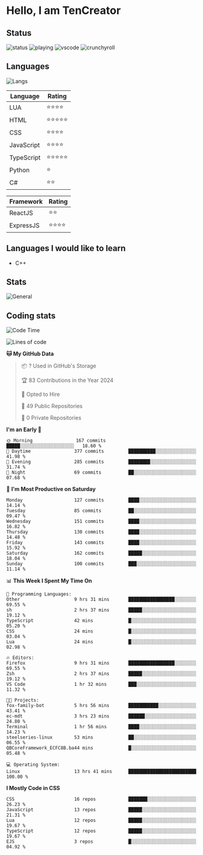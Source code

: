 # Hello, I am TenCreator

## Status
![status](https://api.statusbadges.me/badge/status/518334475038359555?simple=true&style=for-the-badge)
![playing](https://api.statusbadges.me/badge/playing/518334475038359555?style=for-the-badge)
![vscode](https://api.statusbadges.me/badge/vscode/518334475038359555?style=for-the-badge)
![crunchyroll](https://api.statusbadges.me/badge/crunchyroll/518334475038359555?style=for-the-badge)

## Languages
![Langs](https://github-readme-stats.vercel.app/api/top-langs/?username=tencreator&layout=compact&theme=radical)


|Language|Rating|
|--------|------|
|LUA|⭐️⭐️⭐️⭐️|
|HTML|⭐️⭐️⭐️⭐️⭐️|
|CSS|⭐️⭐️⭐️⭐️|
|JavaScript|⭐️⭐️⭐️⭐️|
|TypeScript|⭐️⭐️⭐️⭐️⭐️|
|Python|⭐️|
|C#|⭐️⭐️ |

|Framework|Rating|
|--------|------|
|ReactJS|⭐️⭐️|
|ExpressJS|⭐️⭐️⭐️⭐️|

## Languages I would like to learn
- C++

## Stats
![General](https://github-readme-stats.vercel.app/api?username=tencreator&show_icons=true&theme=radical)

## Coding stats
<!--START_SECTION:waka-->
![Code Time](http://img.shields.io/badge/Code%20Time-108%20hrs%204%20mins-blue)

![Lines of code](https://img.shields.io/badge/From%20Hello%20World%20I%27ve%20Written-482.2%20thousand%20lines%20of%20code-blue)

**🐱 My GitHub Data** 

> 📦 ? Used in GitHub's Storage 
 > 
> 🏆 83 Contributions in the Year 2024
 > 
> 💼 Opted to Hire
 > 
> 📜 49 Public Repositories 
 > 
> 🔑 0 Private Repositories 
 > 
**I'm an Early 🐤** 

```text
🌞 Morning                167 commits         █████░░░░░░░░░░░░░░░░░░░░   18.60 % 
🌆 Daytime                377 commits         ██████████░░░░░░░░░░░░░░░   41.98 % 
🌃 Evening                285 commits         ████████░░░░░░░░░░░░░░░░░   31.74 % 
🌙 Night                  69 commits          ██░░░░░░░░░░░░░░░░░░░░░░░   07.68 % 
```
📅 **I'm Most Productive on Saturday** 

```text
Monday                   127 commits         ████░░░░░░░░░░░░░░░░░░░░░   14.14 % 
Tuesday                  85 commits          ██░░░░░░░░░░░░░░░░░░░░░░░   09.47 % 
Wednesday                151 commits         ████░░░░░░░░░░░░░░░░░░░░░   16.82 % 
Thursday                 130 commits         ████░░░░░░░░░░░░░░░░░░░░░   14.48 % 
Friday                   143 commits         ████░░░░░░░░░░░░░░░░░░░░░   15.92 % 
Saturday                 162 commits         █████░░░░░░░░░░░░░░░░░░░░   18.04 % 
Sunday                   100 commits         ███░░░░░░░░░░░░░░░░░░░░░░   11.14 % 
```


📊 **This Week I Spent My Time On** 

```text
💬 Programming Languages: 
Other                    9 hrs 31 mins       █████████████████░░░░░░░░   69.55 % 
sh                       2 hrs 37 mins       █████░░░░░░░░░░░░░░░░░░░░   19.12 % 
TypeScript               42 mins             █░░░░░░░░░░░░░░░░░░░░░░░░   05.20 % 
CSS                      24 mins             █░░░░░░░░░░░░░░░░░░░░░░░░   03.04 % 
Lua                      24 mins             █░░░░░░░░░░░░░░░░░░░░░░░░   02.98 % 

🔥 Editors: 
Firefox                  9 hrs 31 mins       █████████████████░░░░░░░░   69.55 % 
Zsh                      2 hrs 37 mins       █████░░░░░░░░░░░░░░░░░░░░   19.12 % 
VS Code                  1 hr 32 mins        ███░░░░░░░░░░░░░░░░░░░░░░   11.32 % 

🐱‍💻 Projects: 
fox-family-bot           5 hrs 56 mins       ███████████░░░░░░░░░░░░░░   43.41 % 
ec-mdt                   3 hrs 23 mins       ██████░░░░░░░░░░░░░░░░░░░   24.80 % 
Terminal                 1 hr 56 mins        ████░░░░░░░░░░░░░░░░░░░░░   14.23 % 
steelseries-linux        53 mins             ██░░░░░░░░░░░░░░░░░░░░░░░   06.55 % 
QBCoreFramework_ECFC8B.ba44 mins             █░░░░░░░░░░░░░░░░░░░░░░░░   05.48 % 

💻 Operating System: 
Linux                    13 hrs 41 mins      █████████████████████████   100.00 % 
```

**I Mostly Code in CSS** 

```text
CSS                      16 repos            ███████░░░░░░░░░░░░░░░░░░   26.23 % 
JavaScript               13 repos            █████░░░░░░░░░░░░░░░░░░░░   21.31 % 
Lua                      12 repos            █████░░░░░░░░░░░░░░░░░░░░   19.67 % 
TypeScript               12 repos            █████░░░░░░░░░░░░░░░░░░░░   19.67 % 
EJS                      3 repos             █░░░░░░░░░░░░░░░░░░░░░░░░   04.92 % 
```




<!--END_SECTION:waka-->
